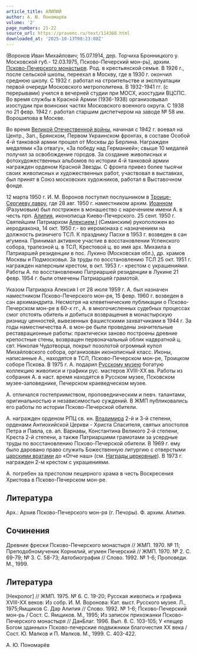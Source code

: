 ```yaml
---
article_title: АЛИПИЙ
author: А. Ю. Пономарёв
volume: '2'
page_numbers: 21-22
source_url: https://pravenc.ru/text/114360.html
downloaded_at: '2025-10-13T08:23:08Z'
---
```


(Воронов Иван Михайлович; 15.07.1914, дер. Торчиха Бронницкого у. Московской губ.- 12.03.1975, Псково-Печерский мон-рь), архим. [Псково-Печерского монастыря](<https://pravenc.ru/text/Псково-Печерского монастыря.html>). Род. в крестьянской семье. В 1926 г., после сельской школы, переехал в Москву, где в 1930 г. окончил среднюю школу. С 1932 г. работал на строительстве и эксплуатации первой очереди Московского метрополитена. В 1932-1941 гг. (с перерывами) учился в вечерней студии при МОСХ, изостудии ВЦСПС. Во время службы в Красной Армии (1936-1938) организовывал изостудии при воинских частях Московского военного округа. С 1938 по 21 февр. 1942 г. работал старшим диспетчером на заводе № 58 им. Ворошилова в Москве.

Во время [Великой Отечественной войны](<https://pravenc.ru/text/Великой Отечественной войны.html>), начиная с 1942 г. воевал на Центр., Зап., Брянском, Первом Украинском фронтах, в составе Особой 4-й танковой армии прошел от Москвы до Берлина. Награжден медалями «За отвагу», «За победу над Германией»; свыше 10 медалей получил за освобождение городов. За создание живописных и фотохудожественных альбомов по истории 4-й танковой армии награжден орденом Красной Звезды. С фронта привез более тысячи своих живописных и художественных работ, участвовал в выставках, был принят в Союз московских художников, работал в Выставочном фонде.

12 марта 1950 г. И. М. Воронов поступил послушником в [Троице-Сергиеву лавру](<https://pravenc.ru/text/Троице-Сергиеву лавру.html>), где 28 авг. 1950 г. наместником архим. [Иоанном](https://pravenc.ru/text/Иоанн.html) (Разумовым) был пострижен в монашество с наречением имени А. в честь прп. [Алипия](https://pravenc.ru/text/Алипия.html), иконописца Киево-Печерского. 25 сент. 1950 г. Святейшим Патриархом [Алексием I](<https://pravenc.ru/text/Алексием I.html>) (Симанским) рукоположен во иеродиакона, 14 окт. 1950 г.- во иеромонаха с назначением на должность ризничего ТСЛ. К празднику Пасхи в 1953 г. возведен в сан игумена. Принимал активное участие в восстановлении Успенского собора, трапезной ц. в ТСЛ, Крестовой ц. во имя арх. Михаила в Патриаршей резиденции в пос. Лукино (Московская обл.), др. храмов Москвы и Подмосковья. За труды по восстановлению ТСЛ 25 окт. 1951 г. награжден наперсным крестом, в окт. 1953 г.- крестом с украшениями. Работы А. по восстановлению Патриаршей резиденции в Лукине 21 февр. 1954 г. были отмечены Патриаршей грамотой.

Указом Патриарха Алексия I от 28 июля 1959 г. А. был назначен наместником Псково-Печерского мон-ря, 15 февр. 1960 г. возведен в сан архимандрита. Несмотря на клеветнические публикации о Псково-Печерском мон-ре в 60-х гг., А. в многочисленных судебных процессах смог отстоять обитель и добиться возвращения в монастырскую ризницу ценностей, вывезенных фашистскими захватчиками в 1944 г. За годы наместничества А. в мон-ре были проведены значительные реставрационные работы: практически заново построены древние крепостные стены, возвращен первоначальный облик надвратной ц. свт. Николая Чудотворца, покрыт позолотой огромный купол Михайловского собора, организован иконописный класс. Иконы, написанные А., находятся в ТСЛ, Псково-Печерском мон-ре, Троицком соборе Пскова. В 1975 г. А. подарил [Русскому музею](<https://pravenc.ru/text/Русскому музею.html>) богатую коллекцию живописи и графики рус. мастеров XVIII-XX вв. Работы из собрания А. в наст. время находятся в Русском музее, Псковском музее-заповеднике, Печерском краеведческом музее.

А. отличался гостеприимством, проповедническим и певч. талантами, оригинальностью и независимостью суждений. В ЖМП публиковались его работы по истории Псково-Печерской обители.

А. награжден орденом РПЦ св. кн. [Владимира](https://pravenc.ru/text/Владимир.html) 2-й и 3-й степени, орденами Антиохийской Церкви - Христа Спасителя, святых апостолов Петра и Павла, св. ап. Варнавы, Константина Великого 2-й степени, Креста 2-й степени, а также Патриаршими грамотами за усердные труды по восстановлению Псково-Печерской обители. В 1969 г. ему было даровано право служить Божественную литургию с отверстыми [царскими вратами](<https://pravenc.ru/text/царскими вратами.html>) до «Отче наш» (см. [Награды церковные](<https://pravenc.ru/text/Награды церковные.html>)). В 1973 г. награжден 2-м крестом с украшениями.

А. погребен за престолом пещерного храма в честь Воскресения Христова в Псково-Печерском мон-ре.

## Литература

Арх.: Архив Псково-Печерского мон-ря (г. Печоры). Ф. архим. Алипия.

## Сочинения

Древние фрески Псково-Печерского монастыря // ЖМП. 1970. № 11; Преподобномученик Корнилий, игумен Печерский // ЖМП. 1970. № 2. С. 69-79; № 3. С. 58-73; Автобиография // Слово. 1992. № 1-6; Проповеди. М., 1999.

## Литература

[Некролог] // ЖМП. 1975. № 6. С. 19-20; Русская живопись и графика XVIII-XX веков: Из собр. И. М. Воронова: Кат. выст. Русского музея. Л., 1975;Ямщиков С. Дар Алипия // Слово. 1992. № 1-6; Псково-Печерский мон-рь / Сост. С. Ямщиков. М., 1995; Из записок прихожанки Псково-Печерского монастыря // ДанБлаг. 1996. Вып. 8. С. 103-105; У «пещер Богом зданных» Псково-печерские подвижники благочестия ХХ века / Сост. Ю. Малков и П. Малков. М., 1999. С. 403-422.

А. Ю. Пономарёв
